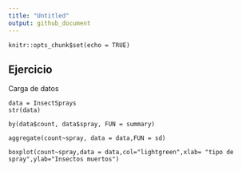 ```yaml
---
title: "Untitled"
output: github_document
---
```


```{r setup, include=FALSE}
knitr::opts_chunk$set(echo = TRUE)
```

## Ejercicio


Carga de datos

```{r}
data = InsectSprays
str(data)
```

```{r}
by(data$count, data$spray, FUN = summary)
```

```{r}
aggregate(count~spray, data = data,FUN = sd)
```
```{r}
boxplot(count~spray,data = data,col="lightgreen",xlab= "tipo de spray",ylab="Insectos muertos")
```

